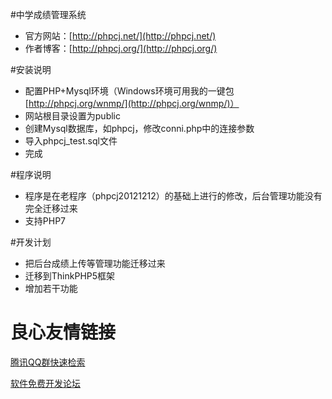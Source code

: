 #中学成绩管理系统

* 官方网站：[http://phpcj.net/](http://phpcj.net/)
* 作者博客：[http://phpcj.org/](http://phpcj.org/)

#安装说明

* 配置PHP+Mysql环境（Windows环境可用我的一键包[http://phpcj.org/wnmp/](http://phpcj.org/wnmp/)）
* 网站根目录设置为public
* 创建Mysql数据库，如phpcj，修改conni.php中的连接参数
* 导入phpcj_test.sql文件
* 完成

#程序说明

* 程序是在老程序（phpcj20121212）的基础上进行的修改，后台管理功能没有完全迁移过来
* 支持PHP7

#开发计划

* 把后台成绩上传等管理功能迁移过来
* 迁移到ThinkPHP5框架
* 增加若干功能


 # 良心友情链接

[腾讯QQ群快速检索](http://u.720life.cn/s/8cf73f7c)

[软件免费开发论坛](http://u.720life.cn/s/bbb01dc0)